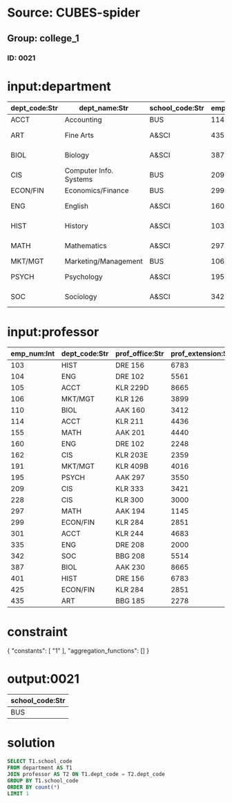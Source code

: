 # Source: CUBES-spider
## Group: college_1
### ID: 0021

# input:department

| dept_code:Str | dept_name:Str | school_code:Str | emp_num:Int | dept_address:Str | dept_extension:Str |
|---|---|---|---|---|---|
| ACCT | Accounting | BUS | 114 | KLR 211, Box 52 | 3119 |
| ART | Fine Arts | A&SCI | 435 | BBG 185, Box 128 | 2278 |
| BIOL | Biology | A&SCI | 387 | AAK 230, Box 415 | 4117 |
| CIS | Computer Info. Systems | BUS | 209 | KLR 333, Box 56 | 3245 |
| ECON/FIN | Economics/Finance | BUS | 299 | KLR 284, Box 63 | 3126 |
| ENG | English | A&SCI | 160 | DRE 102, Box 223 | 1004 |
| HIST | History | A&SCI | 103 | DRE 156, Box 284 | 1867 |
| MATH | Mathematics | A&SCI | 297 | AAK 194, Box 422 | 4234 |
| MKT/MGT | Marketing/Management | BUS | 106 | KLR 126, Box 55 | 3342 |
| PSYCH | Psychology | A&SCI | 195 | AAK 297, Box 438 | 4110 |
| SOC | Sociology | A&SCI | 342 | BBG 208, Box 132 | 2008 |

# input:professor

| emp_num:Int | dept_code:Str | prof_office:Str | prof_extension:Str | prof_high_degree:Str |
|---|---|---|---|---|
| 103 | HIST | DRE 156 | 6783 | Ph.D. |
| 104 | ENG | DRE 102 | 5561 | MA |
| 105 | ACCT | KLR 229D | 8665 | Ph.D. |
| 106 | MKT/MGT | KLR 126 | 3899 | Ph.D. |
| 110 | BIOL | AAK 160 | 3412 | Ph.D. |
| 114 | ACCT | KLR 211 | 4436 | Ph.D. |
| 155 | MATH | AAK 201 | 4440 | Ph.D. |
| 160 | ENG | DRE 102 | 2248 | Ph.D. |
| 162 | CIS | KLR 203E | 2359 | Ph.D. |
| 191 | MKT/MGT | KLR 409B | 4016 | DBA |
| 195 | PSYCH | AAK 297 | 3550 | Ph.D. |
| 209 | CIS | KLR 333 | 3421 | Ph.D. |
| 228 | CIS | KLR 300 | 3000 | Ph.D. |
| 297 | MATH | AAK 194 | 1145 | Ph.D. |
| 299 | ECON/FIN | KLR 284 | 2851 | Ph.D. |
| 301 | ACCT | KLR 244 | 4683 | Ph.D. |
| 335 | ENG | DRE 208 | 2000 | Ph.D. |
| 342 | SOC | BBG 208 | 5514 | Ph.D. |
| 387 | BIOL | AAK 230 | 8665 | Ph.D. |
| 401 | HIST | DRE 156 | 6783 | MA |
| 425 | ECON/FIN | KLR 284 | 2851 | MBA |
| 435 | ART | BBG 185 | 2278 | Ph.D. |

# constraint

{
  "constants": [
    "1"
  ],
  "aggregation_functions": []
}

# output:0021

| school_code:Str |
|---|
| BUS |

# solution

```sql
SELECT T1.school_code
FROM department AS T1
JOIN professor AS T2 ON T1.dept_code = T2.dept_code
GROUP BY T1.school_code
ORDER BY count(*)
LIMIT 1
```

